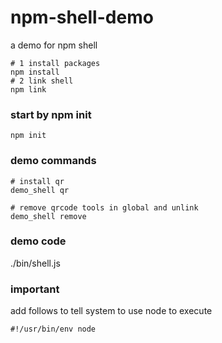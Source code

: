 # npm-shell-demo

a demo for npm shell

```
# 1 install packages
npm install
# 2 link shell
npm link
```

### start by npm init

```
npm init
```

### demo commands

```
# install qr
demo_shell qr
```

```
# remove qrcode tools in global and unlink
demo_shell remove
```

### demo code

./bin/shell.js

### important

add follows to tell system to use node to execute

```
#!/usr/bin/env node
```
